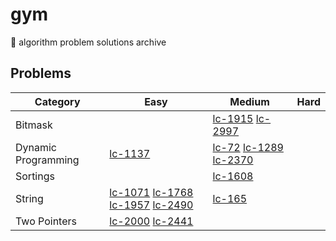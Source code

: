 # gym

🥦 algorithm problem solutions archive

## Problems

| Category            | Easy                                                                                                                                                        | Medium                                                                                                                                                                                                                          | Hard                                                                    |
| ---- | ---- | ---- | ---- |
| Bitmask             |                                                                                                                                                             | [lc-1915](https://github.com/jooncco/gym/tree/main/src/leetcode/java/p1915) [lc-2997](https://github.com/jooncco/gym/tree/main/src/leetcode/java/p2997)                                                                         |                                                                         |     | Depth First Search | [lc-1863](https://github.com/jooncco/gym/tree/main/src/leetcode/java/p1863) | [lc-78](https://github.com/jooncco/gym/tree/main/src/leetcode/java/p78) |     |
| Dynamic Programming | [lc-1137](https://github.com/jooncco/gym/tree/main/src/leetcode/java/p1137)                                                                                 | [lc-72](https://github.com/jooncco/gym/tree/main/src/leetcode/java/p72) [lc-1289](https://github.com/jooncco/gym/tree/main/src/leetcode/java/p1289) [lc-2370](https://github.com/jooncco/gym/tree/main/src/leetcode/java/p2370) |                                                                         |
| Sortings            |                                                                                                                                                             | [lc-1608](https://github.com/jooncco/gym/tree/main/src/leetcode/java/p1608)                                                                                                                                                     |                                                                         |
| String              | [lc-1071](https://github.com/jooncco/gym/tree/main/src/leetcode/python/p1071) [lc-1768](https://github.com/jooncco/gym/tree/main/src/leetcode/python/p1768) [lc-1957](https://github.com/jooncco/gym/tree/main/src/leetcode/python/p1957) [lc-2490](https://github.com/jooncco/gym/tree/main/src/leetcode/python/p2490) | [lc-165](https://github.com/jooncco/gym/tree/main/src/leetcode/java/p165)                                                                                                                                                       |                                                                         |
| Two Pointers        | [lc-2000](https://github.com/jooncco/gym/tree/main/src/leetcode/java/p2000) [lc-2441](https://github.com/jooncco/gym/tree/main/src/leetcode/java/p2441)     |                                                                                                                                                                                                                                 |                                                                         |
